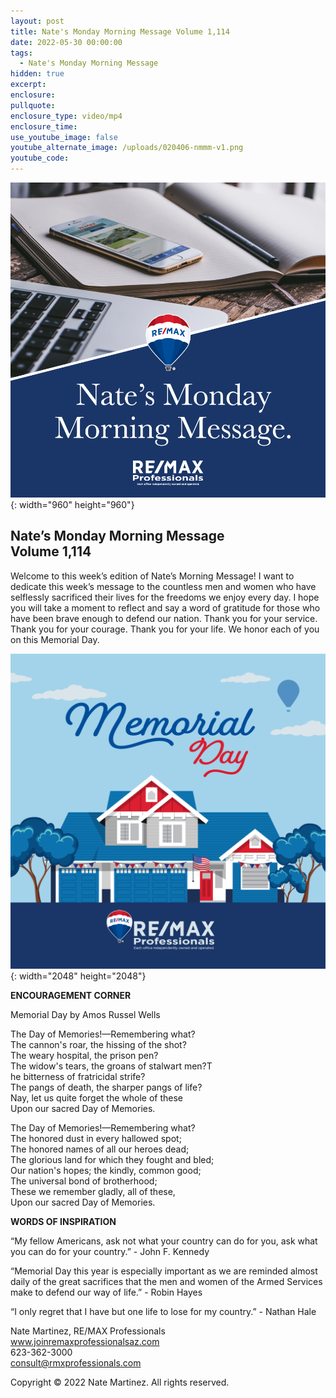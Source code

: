 ```yaml
---
layout: post
title: Nate's Monday Morning Message Volume 1,114
date: 2022-05-30 00:00:00
tags:
  - Nate's Monday Morning Message
hidden: true
excerpt:
enclosure:
pullquote:
enclosure_type: video/mp4
enclosure_time:
use_youtube_image: false
youtube_alternate_image: /uploads/020406-nmmm-v1.png
youtube_code:
---
```

![](/uploads/020406-nmmm-v1-1.png){: width="960" height="960"}

## **Nate’s Monday Morning Message<br>Volume 1,114**

Welcome to this week’s edition of Nate’s Morning Message\! I want to dedicate this week’s message to the countless men and women who have selflessly sacrificed their lives for the freedoms we enjoy every day. I hope you will take a moment to reflect and say a word of gratitude for those who have been brave enough to defend our nation. Thank you for your service. Thank you for your courage. Thank you for your life. We honor each of you on this Memorial Day.

![](/uploads/220523-memorialday-graphic-v1.png){: width="2048" height="2048"}

**ENCOURAGEMENT CORNER**

Memorial Day by Amos Russel Wells

The Day of Memories\!—Remembering what?<br>The cannon's roar, the hissing of the shot?<br>The weary hospital, the prison pen?<br>The widow's tears, the groans of stalwart men?T<br>he bitterness of fratricidal strife?<br>The pangs of death, the sharper pangs of life?<br>Nay, let us quite forget the whole of these<br>Upon our sacred Day of Memories.

The Day of Memories\!—Remembering what?<br>The honored dust in every hallowed spot;<br>The honored names of all our heroes dead;<br>The glorious land for which they fought and bled;<br>Our nation's hopes; the kindly, common good;<br>The universal bond of brotherhood;<br>These we remember gladly, all of these,<br>Upon our sacred Day of Memories.

**WORDS OF INSPIRATION**

“My fellow Americans, ask not what your country can do for you, ask what you can do for your country.” - John F. Kennedy

“Memorial Day this year is especially important as we are reminded almost daily of the great sacrifices that the men and women of the Armed Services make to defend our way of life.” - Robin Hayes

“I only regret that I have but one life to lose for my country.” - Nathan Hale

Nate Martinez, RE/MAX Professionals<br>www.joinremaxprofessionalsaz.com<br>623-362-3000<br>consult@rmxprofessionals.com

Copyright &copy; 2022 Nate Martinez. All rights reserved.

